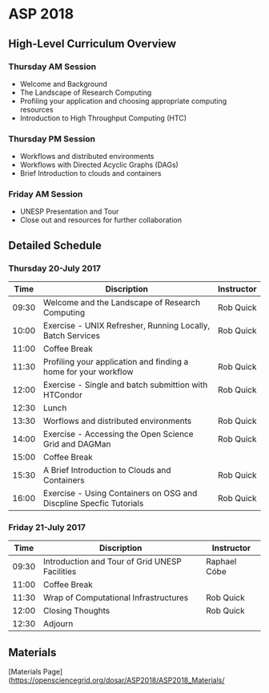 # ASP 2018

## High-Level Curriculum Overview

### Thursday AM Session

   * Welcome and Background
   * The Landscape of Research Computing
   * Profiling your application and choosing appropriate computing resources
   * Introduction to High Throughput Computing (HTC)
   
### Thursday PM Session

   * Workflows and distributed environments
   * Workflows with Directed Acyclic Graphs (DAGs)
   * Brief Introduction to clouds and containers
   
### Friday AM Session

   * UNESP Presentation and Tour
   * Close out and resources for further collaboration
   
## Detailed Schedule

### Thursday 20-July 2017

| Time  | Discription                                                         | Instructor       |
|-------|---------------------------------------------------------------------|------------------|
| 09:30 | Welcome and the Landscape of Research Computing                     | Rob Quick        |
| 10:00 | Exercise - UNIX Refresher, Running Locally, Batch Services          | Rob Quick        |
| 11:00 | Coffee Break                                                        |                  |
| 11:30 | Profiling your application and finding a home for your workflow     | Rob Quick        |
| 12:00 | Exercise - Single and batch submittion with HTCondor                | Rob Quick        |
| 12:30 | Lunch                                                               |                  |
| 13:30 | Worflows and distributed environments                               | Rob Quick        |
| 14:00 | Exercise - Accessing the Open Science Grid and DAGMan               | Rob Quick        |
| 15:00 | Coffee Break                                                        |                  |
| 15:30 | A Brief Introduction to Clouds and Containers                       | Rob Quick        |
| 16:00 | Exercise - Using Containers on OSG and Discpline Specfic Tutorials  | Rob Quick        |

### Friday 21-July 2017

| Time  | Discription                                                         | Instructor       |
|-------|---------------------------------------------------------------------|------------------|
| 09:30 | Introduction and Tour of Grid UNESP Facilities                      | Raphael Cóbe     |
| 11:00 | Coffee Break                                                        |                  |
| 11:30 | Wrap of Computational Infrastructures                               | Rob Quick        |
| 12:00 | Closing Thoughts                                                    | Rob Quick        |
| 12:30 | Adjourn                                                             |                  |

## Materials

[Materials Page](https://opensciencegrid.org/dosar/ASP2018/ASP2018_Materials/
